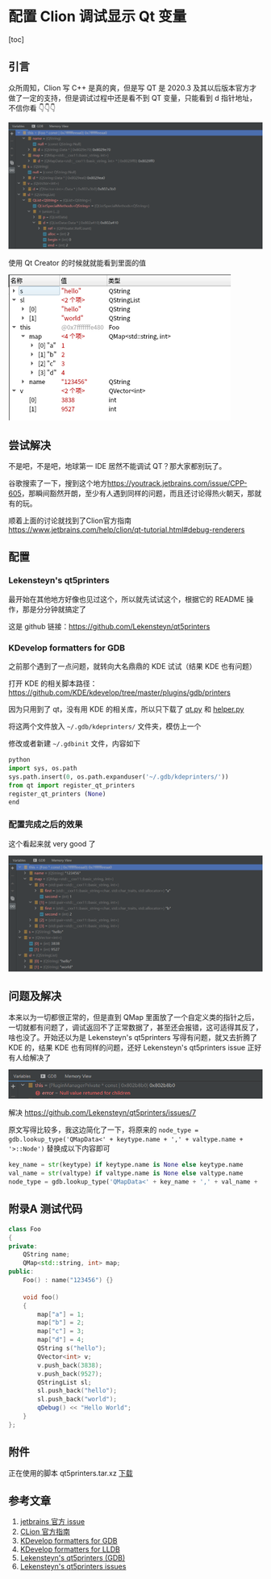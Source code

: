 # 配置 Clion 调试显示 Qt 变量

[toc]

## 引言

众所周知，Clion 写 C++ 是真的爽，但是写 QT 是 2020.3 及其以后版本官方才做了一定的支持，但是调试过程中还是看不到 QT 变量，只能看到 d 指针地址，不信你看 :point_down::point_down::point_down:

![01](img/007/01.png)

使用 Qt Creator 的时候就就能看到里面的值

![02](img/007/02.png)



## 尝试解决

不是吧，不是吧，地球第一 IDE 居然不能调试 QT？那大家都别玩了。

谷歌搜索了一下，搜到这个地方<https://youtrack.jetbrains.com/issue/CPP-605>，那瞬间豁然开朗，至少有人遇到同样的问题，而且还讨论得热火朝天，那就有的玩。

顺着上面的讨论就找到了Clion官方指南 <https://www.jetbrains.com/help/clion/qt-tutorial.html#debug-renderers>



## 配置

### Lekensteyn's qt5printers

最开始在其他地方好像也见过这个，所以就先试试这个，根据它的 README 操作，那是分分钟就搞定了

这是 github 链接：<https://github.com/Lekensteyn/qt5printers>



### KDevelop formatters for GDB

之前那个遇到了一点问题，就转向大名鼎鼎的 KDE 试试（结果 KDE 也有问题）

打开 KDE 的相关脚本路径：<https://github.com/KDE/kdevelop/tree/master/plugins/gdb/printers>

因为只用到了 qt，没有用 KDE 的相关库，所以只下载了 [qt.py](https://github.com/KDE/kdevelop/blob/master/plugins/gdb/printers/qt.py) 和 [helper.py](https://github.com/KDE/kdevelop/blob/master/plugins/gdb/printers/helper.py)

将这两个文件放入 `~/.gdb/kdeprinters/` 文件夹，模仿上一个

修改或者新建 `~/.gdbinit` 文件，内容如下

```python
python
import sys, os.path
sys.path.insert(0, os.path.expanduser('~/.gdb/kdeprinters/'))
from qt import register_qt_printers
register_qt_printers (None)
end
```



### 配置完成之后的效果

这个看起来就 very good 了

![03](img/007/03.png)



## 问题及解决

本来以为一切都很正常的，但是直到 QMap 里面放了一个自定义类的指针之后，一切就都有问题了，调试返回不了正常数据了，甚至还会报错，这可适得其反了，啥也没了。开始还以为是 Lekensteyn's qt5printers 写得有问题，就又去折腾了 KDE 的，结果 KDE 也有同样的问题，还好 Lekensteyn's qt5printers issue 正好有人给解决了

![04](img/007/04.png)

解决 <https://github.com/Lekensteyn/qt5printers/issues/7>

原文写得比较多，我这边简化了一下，将原来的 `node_type = gdb.lookup_type('QMapData<' + keytype.name + ',' + valtype.name + '>::Node')` 替换成以下内容即可

```python
key_name = str(keytype) if keytype.name is None else keytype.name
val_name = str(valtype) if valtype.name is None else valtype.name
node_type = gdb.lookup_type('QMapData<' + key_name + ',' + val_name + '>::Node')
```



## 附录A 测试代码

```cpp
class Foo
{
private:
    QString name;
    QMap<std::string, int> map;
public:
    Foo() : name("123456") {}

    void foo()
    {
        map["a"] = 1;
        map["b"] = 2;
        map["c"] = 3;
        map["d"] = 4;
        QString s("hello");
        QVector<int> v;
        v.push_back(3838);
        v.push_back(9527);
        QStringList sl;
        sl.push_back("hello");
        sl.push_back("world");
        qDebug() << "Hello World";
    }
};
```



## 附件

正在使用的脚本 qt5printers.tar.xz [下载](../../attachment/qt5printers.tar.xz)



## 参考文章

1. [jetbrains 官方 issue](https://youtrack.jetbrains.com/issue/CPP-605)
2. [CLion 官方指南](https://www.jetbrains.com/help/clion/qt-tutorial.html#debug-renderers)
3. [KDevelop formatters for GDB](https://github.com/KDE/kdevelop/blob/master/plugins/gdb/printers/qt.py)
4. [KDevelop formatters for LLDB](https://github.com/KDE/kdevelop/tree/master/plugins/lldb/formatters)
5. [Lekensteyn's qt5printers (GDB)](https://github.com/Lekensteyn/qt5printers)
6. [Lekensteyn's qt5printers issues](https://github.com/Lekensteyn/qt5printers/issues/7)

